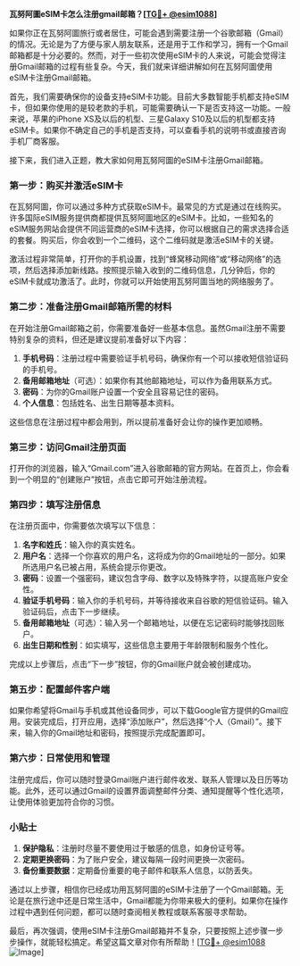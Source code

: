 **瓦努阿圖eSIM卡怎么注册gmail邮箱？[[TG💪+ @esim1088](https://t.me/s/esim1088)]**

如果你正在瓦努阿圖旅行或者居住，可能会遇到需要注册一个谷歌邮箱（Gmail）的情况。无论是为了方便与家人朋友联系，还是用于工作和学习，拥有一个Gmail邮箱都是十分必要的。然而，对于一些初次使用eSIM卡的人来说，可能会觉得注册Gmail邮箱的过程有些复杂。今天，我们就来详细讲解如何在瓦努阿圖使用eSIM卡注册Gmail邮箱。

首先，我们需要确保你的设备支持eSIM卡功能。目前大多数智能手机都支持eSIM卡，但如果你使用的是较老款的手机，可能需要确认一下是否支持这一功能。一般来说，苹果的iPhone XS及以后的机型、三星Galaxy S10及以后的机型都支持eSIM卡。如果你不确定自己的手机是否支持，可以查看手机的说明书或直接咨询手机厂商客服。

接下来，我们进入正题，教大家如何用瓦努阿圖的eSIM卡注册Gmail邮箱。

### 第一步：购买并激活eSIM卡

在瓦努阿圖，你可以通过多种方式获取eSIM卡。最常见的方式是通过在线购买。许多国际eSIM服务提供商都提供瓦努阿圖地区的eSIM卡。比如，一些知名的eSIM服务网站会提供不同运营商的eSIM卡选择，你可以根据自己的需求选择合适的套餐。购买后，你会收到一个二维码，这个二维码就是激活eSIM卡的关键。

激活过程非常简单，打开你的手机设置，找到“蜂窝移动网络”或“移动网络”的选项，然后选择添加新线路。按照提示输入收到的二维码信息，几分钟后，你的eSIM卡就成功激活了。此时，你就可以开始使用瓦努阿圖当地的网络服务了。

### 第二步：准备注册Gmail邮箱所需的材料

在开始注册Gmail邮箱之前，你需要准备好一些基本信息。虽然Gmail注册不需要特别复杂的资料，但还是建议提前准备好以下内容：

1. **手机号码**：注册过程中需要验证手机号码，确保你有一个可以接收短信验证码的手机号。
2. **备用邮箱地址**（可选）：如果你有其他邮箱地址，可以作为备用联系方式。
3. **密码**：为你的Gmail账户设置一个安全且容易记住的密码。
4. **个人信息**：包括姓名、出生日期等基本资料。

这些信息在注册过程中都会用到，所以提前准备好会让你的操作更加顺畅。

### 第三步：访问Gmail注册页面

打开你的浏览器，输入“Gmail.com”进入谷歌邮箱的官方网站。在首页上，你会看到一个明显的“创建账户”按钮，点击它即可开始注册流程。

### 第四步：填写注册信息

在注册页面中，你需要依次填写以下信息：

1. **名字和姓氏**：输入你的真实姓名。
2. **用户名**：选择一个你喜欢的用户名，这将成为你的Gmail地址的一部分。如果所选用户名已被占用，系统会提示你更改。
3. **密码**：设置一个强密码，建议包含字母、数字以及特殊字符，以提高账户安全性。
4. **验证手机号码**：输入你的手机号码，并等待接收来自谷歌的短信验证码。输入验证码后，点击下一步继续。
5. **备用邮箱地址**（可选）：输入另一个邮箱地址，以便在忘记密码时能够找回账户。
6. **出生日期和性别**：如实填写，这些信息主要用于年龄限制和服务个性化。

完成以上步骤后，点击“下一步”按钮，你的Gmail账户就会被创建成功。

### 第五步：配置邮件客户端

如果你希望将Gmail与手机或其他设备同步，可以下载Google官方提供的Gmail应用。安装完成后，打开应用，选择“添加账户”，然后选择“个人（Gmail）”。接下来，输入你的Gmail地址和密码，按照提示完成配置即可。

### 第六步：日常使用和管理

注册完成后，你可以随时登录Gmail账户进行邮件收发、联系人管理以及日历等功能。此外，还可以通过Gmail的设置界面调整邮件分类、通知提醒等个性化选项，让使用体验更加符合你的习惯。

### 小贴士

1. **保护隐私**：注册时尽量不要使用过于敏感的信息，如身份证号等。
2. **定期更换密码**：为了账户安全，建议每隔一段时间更换一次密码。
3. **备份重要数据**：定期备份重要的电子邮件和联系人信息，以防丢失。

通过以上步骤，相信你已经成功用瓦努阿圖的eSIM卡注册了一个Gmail邮箱。无论是在旅行途中还是日常生活中，Gmail都能为你带来极大的便利。如果你在操作过程中遇到任何问题，都可以随时查阅相关教程或联系客服寻求帮助。

最后，再次强调，使用eSIM卡注册Gmail邮箱并不复杂，只要按照上述步骤一步步操作，就能轻松搞定。希望这篇文章对你有所帮助！[[TG💪+ @esim1088](https://t.me/s/esim1088) ![Image](https://i.postimg.cc/4NQfJmqS/Snipaste-2025-05-13-00-14-12.png)]